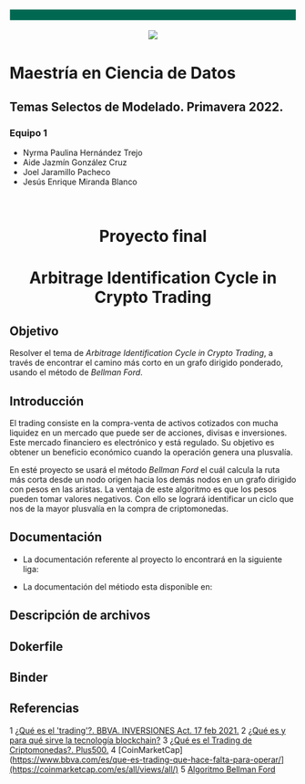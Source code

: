 <p align = "center">
    <img src="img/cinta.png" />
</p>
<p align = "center">
    <img src="img/itam_logo.png" />
</p>

# **Maestría en Ciencia de Datos**
## Temas Selectos de Modelado. Primavera 2022.

### **Equipo 1** 

- Nyrma Paulina Hernández Trejo
- Aide Jazmín González Cruz
- Joel Jaramillo Pacheco
- Jesús Enrique Miranda Blanco

<br>

<div align="center"><h1>Proyecto final</h1></div>
<div align="center"><h1>Arbitrage Identification Cycle in Crypto Trading</h1></div>


## Objetivo

Resolver el tema de *Arbitrage Identification Cycle in Crypto Trading*, a través de encontrar  el camino más corto en un grafo dirigido ponderado, usando el método de *Bellman Ford*.

## Introducción

El trading consiste en la compra-venta de activos cotizados con mucha liquidez en un mercado que puede ser de acciones, divisas e inversiones. Este mercado financiero es electrónico y está regulado. Su objetivo es obtener un beneficio económico cuando la operación genera una plusvalía.

En esté proyecto se usará el método *Bellman Ford* el cuál calcula la ruta más corta desde un nodo origen hacia los demás nodos en un grafo dirigido con pesos en las aristas. La ventaja de este algoritmo es que los pesos pueden tomar valores negativos. Con ello se logrará identificar un ciclo que nos de la mayor plusvalía en la compra de criptomonedas.

## Documentación

- La documentación referente al proyecto lo encontrará en la siguiente liga:


- La documentación del métiodo esta disponible en:



## Descripción de archivos

## Dokerfile


## Binder




## Referencias

1 [¿Qué es el 'trading'?. BBVA. INVERSIONES Act. 17 feb 2021.](https://www.bbva.com/es/que-es-trading-que-hace-falta-para-operar/)
2 [¿Qué es y para qué sirve la tecnología blockchain?](https://www.solunion.cl/blog/que-es-y-para-que-sirve-la-tecnologia-blockchain/)
3 [¿Qué es el Trading de Criptomonedas?. Plus500.](https://www.plus500.com/es-ES/Trading/CryptoCurrencies/What-Is-Cryptocurrency-Trading~3)
4 [CoinMarketCap](https://www.bbva.com/es/que-es-trading-que-hace-falta-para-operar/](https://coinmarketcap.com/es/all/views/all/)
5 [Algoritmo Bellman Ford](https://www.programiz.com/dsa/bellman-ford-algorithm)

